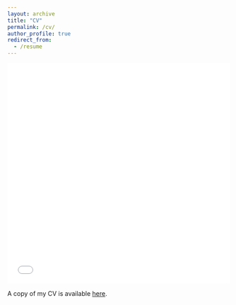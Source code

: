 ```yaml
---
layout: archive
title: "CV"
permalink: /cv/
author_profile: true
redirect_from:
  - /resume
---
```



<iframe src="/files/CurriculumVitae.pdf" width="100%" height="500" frameborder="no" border="0" marginwidth="0" marginheight="0"></iframe>

A copy of my CV is available [here](/files/CurriculumVitae.pdf).


<!-- 
{% include base_path %}

Education
======
* B.S. in GitHub, GitHub University, 2015
* M.S. in Jekyll, GitHub University, 2014
* Ph.D in Version Control Theory, GitHub University, 2018 (expected)

Work experience
======
* Summer 2015: Research Assistant
  * Github University
  * Duties included: Tagging issues
  * Supervisor: Professor Git

* Fall 2015: Research Assistant
  * Github University
  * Duties included: Merging pull requests
  * Supervisor: Professor Hub
  
Skills
======
* Skill 1
* Skill 2
  * Sub-skill 2.1
  * Sub-skill 2.2
  * Sub-skill 2.3
* Skill 3

Publications
======
  <ul>{% for post in site.publications %}
    {% include archive-single-cv.html %}
  {% endfor %}</ul>
  
Talks
======
  <ul>{% for post in site.talks %}
    {% include archive-single-talk-cv.html %}
  {% endfor %}</ul>
  
Teaching
======
  <ul>{% for post in site.teaching %}
    {% include archive-single-cv.html %}
  {% endfor %}</ul>
  
Service and leadership
======
* Currently signed in to 43 different slack teams
 -->